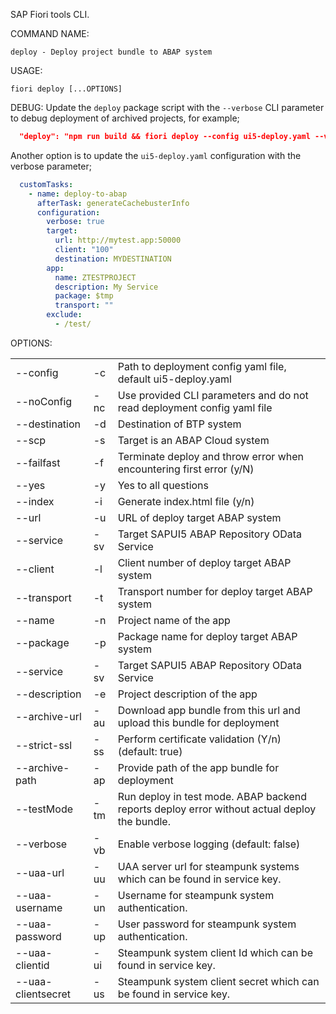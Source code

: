 SAP Fiori tools CLI.

COMMAND NAME:

    deploy - Deploy project bundle to ABAP system

USAGE:

    fiori deploy [...OPTIONS]

DEBUG: 
    Update the `deploy` package script with the `--verbose` CLI parameter to debug deployment of archived projects, for example;
```JSON
  "deploy": "npm run build && fiori deploy --config ui5-deploy.yaml --verbose && rimraf archive.zip"
```
Another option is to update the `ui5-deploy.yaml` configuration with the verbose parameter;
```YAML
  customTasks:
    - name: deploy-to-abap
      afterTask: generateCachebusterInfo
      configuration:
        verbose: true        
        target:
          url: http://mytest.app:50000
          client: "100"
          destination: MYDESTINATION
        app:
          name: ZTESTPROJECT
          description: My Service
          package: $tmp
          transport: ""
        exclude:
          - /test/
```


OPTIONS:

|                |     |             |
|----------------|-----|-------------|
| --config       | -c  | Path to deployment config yaml file, default ui5-deploy.yaml |
| --noConfig     | -nc | Use provided CLI parameters and do not read deployment config yaml file |
| --destination  | -d  | Destination of BTP system |
| --scp          | -s  | Target is an ABAP Cloud system |
| --failfast     | -f  | Terminate deploy and throw error when encountering first error (y/N) |
| --yes          | -y  | Yes to all questions |
| --index        | -i  | Generate index.html file (y/n) |
| --url          | -u  | URL of deploy target ABAP system |
| --service      | -sv | Target SAPUI5 ABAP Repository OData Service |
| --client       | -l  | Client number of deploy target ABAP system |
| --transport    | -t  | Transport number for deploy target ABAP system |
| --name         | -n  | Project name of the app |
| --package      | -p  | Package name for deploy target ABAP system |
| --service      | -sv | Target SAPUI5 ABAP Repository OData Service |
| --description  | -e  | Project description of the app |
| --archive-url  | -au | Download app bundle from this url and upload this bundle for deployment |
| --strict-ssl   | -ss | Perform certificate validation (Y/n) (default: true) |
| --archive-path | -ap | Provide path of the app bundle for deployment |
| --testMode     | -tm | Run deploy in test mode. ABAP backend reports deploy error without actual deploy the bundle. |
| --verbose      | -vb | Enable verbose logging (default: false) |
| --uaa-url      | -uu | UAA server url for steampunk systems which can be found in service key. |
| --uaa-username | -un | Username for steampunk system authentication. |
| --uaa-password | -up | User password for steampunk system authentication. |
| --uaa-clientid | -ui | Steampunk system client Id which can be found in service key. |
| --uaa-clientsecret | -us | Steampunk system client secret which can be found in service key. |